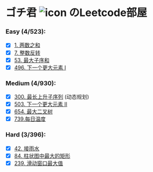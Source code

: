 # ゴチ君 ![icon](https://i.loli.net/2020/10/05/APvmanVlE8iUQ1p.jpg) のLeetcode部屋

### Easy (4/523): 
  - [x] [1. 两数之和](https://leetcode-cn.com/problems/two-sum/) 
  - [x] [7. 整数反转](https://leetcode-cn.com/problems/reverse-integer/)
  - [x] [53. 最大子序和](https://leetcode-cn.com/problems/maximum-subarray/)
  - [x] [496. 下一个更大元素 I](https://leetcode-cn.com/problems/next-greater-element-i/)
### Medium (4/930):
  - [x] [300. 最长上升子序列](https://leetcode-cn.com/problems/longest-increasing-subsequence/) (动态规划)
  - [x] [503. 下一个更大元素 II](https://leetcode-cn.com/problems/next-greater-element-ii/)
  - [x] [654. 最大二叉树](https://leetcode-cn.com/problems/maximum-binary-tree/)
  - [x] [739.每日温度](https://leetcode-cn.com/problems/daily-temperatures/)
### Hard (3/396):
  - [x] [42. 接雨水](https://leetcode-cn.com/problems/trapping-rain-water/)
  - [x] [84. 柱状图中最大的矩形](https://leetcode-cn.com/problems/largest-rectangle-in-histogram/)
  - [x] [239. 滑动窗口最大值](https://leetcode-cn.com/problems/sliding-window-maximum/)
